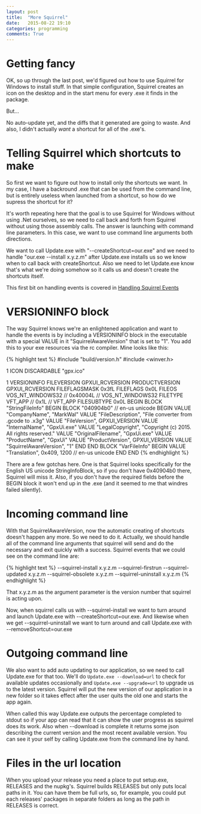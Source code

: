 ```yaml
---
layout: post
title:  "More Squirrel"
date:   2015-08-22 19:10
categories: programming
comments: True
---
```

# Getting fancy
OK, so up through the last post, we'd figured out how to use Squirrel for
Windows to install stuff. In that simple configuration, Squirrel creates an icon
on the desktop and in the start menu for every .exe it finds in the package.

But...

No auto-update yet, and the diffs that it generated are going to waste. And also,
I didn't actually _want_ a shortcut for all of the .exe's.

# Telling Squirrel which shortcuts to make
So first we want to figure out how to install only the shortcuts we want. In my
case, I have a backround .exe that can be used from the command line, but is
entirely useless when launched from a shortcut, so how do we supress the
shortcut for it?

It's worth repeating here that the goal is to use Squirrel for Windows without
using .Net ourselves, so we need to call back and forth from Squirrel without
using those assembly calls. The answer is launching with command line
parameters. In this case, we want to use command line arguments both directions.

We want to call Update.exe with "--createShortcut=our.exe" and we need to handle
"our.exe --install x.y.z.m" after Update.exe installs us so we know when to call
back with createShortcut. Also we need to let Update.exe know that's what we're
doing somehow so it calls us and doesn't create the shortcuts itself.

This first bit on handling events is covered in [Handling Squirrel
Events](https://github.com/Squirrel/Squirrel.Windows/blob/master/docs/squirrel-events.md)

# VERSIONINFO block
The way Squirrel knows we're an enlightened application and want to handle the
events is by including a VERSIONINFO block in the executable with a special
VALUE in it "SquirrelAwareVersion" that is set to "1". You add this to your
exe resources via the rc compiler. Mine looks like this:

{% highlight text %}
#include "build/version.h"
#include <winver.h>

1 ICON DISCARDABLE "gpx.ico"

1 VERSIONINFO
  FILEVERSION GPXUI_RCVERSION
  PRODUCTVERSION GPXUI_RCVERSION
  FILEFLAGSMASK 0x3fL
  FILEFLAGS 0x0L
  FILEOS VOS_NT_WINDOWS32 // 0x40004L  // VOS_NT_WINDOWS32
  FILETYPE VFT_APP // 0x1L    // VFT_APP
  FILESUBTYPE 0x0L
BEGIN
    BLOCK "StringFileInfo"
    BEGIN
        BLOCK "040904b0" // en-us unicode
        BEGIN
            VALUE "CompanyName", "MarkWal"
            VALUE "FileDescription", "File converter from .gcode to .x3g"
            VALUE "FileVersion", GPXUI_VERSION
            VALUE "InternalName", "GpxUi.exe"
            VALUE "LegalCopyright", "Copyright (c) 2015. All rights reserved."
            VALUE "OriginalFilename", "GpxUi.exe"
            VALUE "ProductName", "GpxUi"
            VALUE "ProductVersion", GPXUI_VERSION
            VALUE "SquirrelAwareVersion", "1"
        END
    END
    BLOCK "VarFileInfo"
    BEGIN
        VALUE "Translation", 0x409, 1200 // en-us unicode
    END
END
{% endhighlight %}

There are a few gotchas here. One is that Squirrel looks specifically for the
English US unicode StringInfoBlock, so if you don't have 0x40904b0 there,
Squirrel will miss it. Also, if you don't have the required fields before the
BEGIN block it won't end up in the .exe (and it seemed to me that windres failed
silently).

# Incoming command line
With that SquirrelAwareVersion, now the automatic creating of shortcuts doesn't
happen any more. So we need to do it. Actually, we should handle all of the
command line arguments that squirrel will send and do the necessary and exit
quickly with a success.  Squirrel events that we could see on the command line
are:

{% highlight text %}
--squirrel-install x.y.z.m
--squirrel-firstrun
--squirrel-updated x.y.z.m
--squirrel-obsolete x.y.z.m
--squirrel-uninstall x.y.z.m
{% endhighlight %}

That x.y.z.m as the argument parameter is the version number that squirrel is
acting upon.

Now, when squirrel calls us with --squirrel-install we want to turn around and
launch Update.exe with --createShortcut=our.exe. And likewise when we get
--squirrel-uninstall we want to turn around and call Update.exe with
--removeShortcut=our.exe

# Outgoing command line
We also want to add auto updating to our application, so we need to call
Update.exe for that too. We'll do `Update.exe --download=url` to check for
available updates occasionally and `Update.exe --upgrade=url` to upgrade us to
the latest version. Squirrel will put the new version of our application in a
new folder so it takes effect after the user quits the old one and starts the
app again.

When called this way Update.exe outputs the percentage completed to stdout so if
your app can read that it can show the user progress as squirrel does its work.
Also when --download is complete it returns some json describing the current
version and the most recent available version. You can see it your self by
calling Update.exe from the command line by hand.

# Files in the url location
When you upload your release you need a place to put setup.exe, RELEASES and the
nupkg's. Squirrel builds RELEASES but only puts local paths in it. You can have
them be full urls, so, for example, you could put each releases' packages in
separate folders as long as the path in RELEASES is correct.
